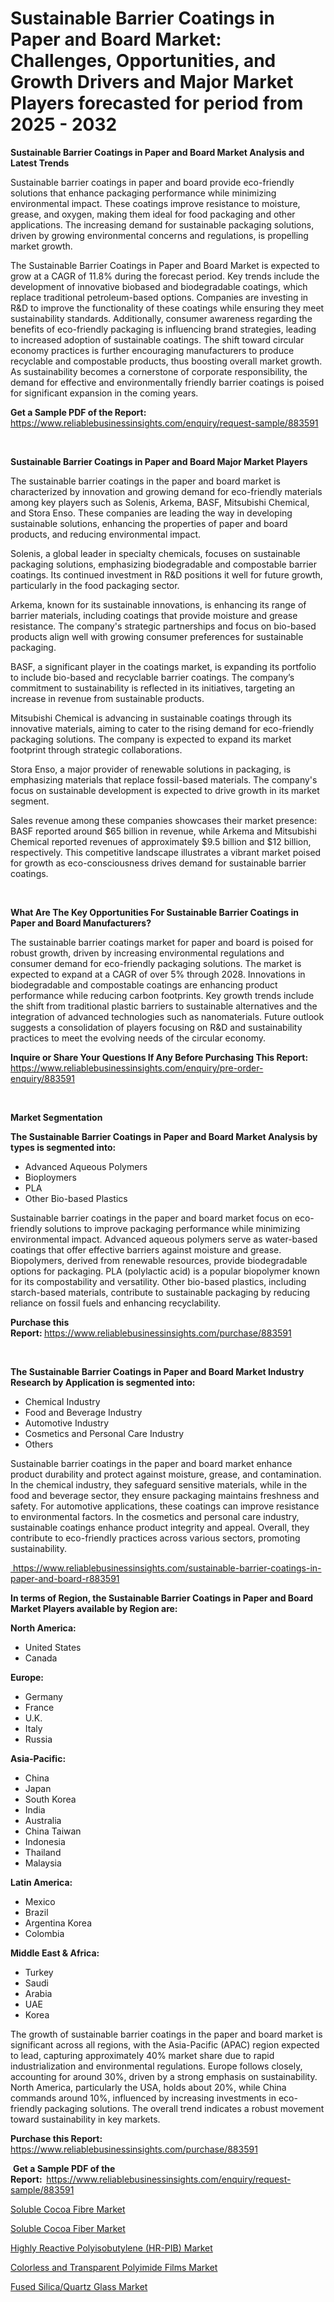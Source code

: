 <p><h1>Sustainable Barrier Coatings in Paper and Board Market: Challenges, Opportunities, and Growth Drivers and Major Market Players forecasted for period from 2025 - 2032</h1></p><p><strong>Sustainable Barrier Coatings in Paper and Board Market Analysis and Latest Trends</strong></p>
<p><p>Sustainable barrier coatings in paper and board provide eco-friendly solutions that enhance packaging performance while minimizing environmental impact. These coatings improve resistance to moisture, grease, and oxygen, making them ideal for food packaging and other applications. The increasing demand for sustainable packaging solutions, driven by growing environmental concerns and regulations, is propelling market growth.</p><p>The Sustainable Barrier Coatings in Paper and Board Market is expected to grow at a CAGR of 11.8% during the forecast period. Key trends include the development of innovative biobased and biodegradable coatings, which replace traditional petroleum-based options. Companies are investing in R&D to improve the functionality of these coatings while ensuring they meet sustainability standards. Additionally, consumer awareness regarding the benefits of eco-friendly packaging is influencing brand strategies, leading to increased adoption of sustainable coatings. The shift toward circular economy practices is further encouraging manufacturers to produce recyclable and compostable products, thus boosting overall market growth. As sustainability becomes a cornerstone of corporate responsibility, the demand for effective and environmentally friendly barrier coatings is poised for significant expansion in the coming years.</p></p>
<p><strong>Get a Sample PDF of the Report:&nbsp;</strong> <a href="https://www.reliablebusinessinsights.com/enquiry/request-sample/883591?utm_campaign=63&utm_medium=2&utm_source=Github&utm_content=ia&utm_term=01022025&utm_id=sustainable-barrier-coatings-in-paper-and-board">https://www.reliablebusinessinsights.com/enquiry/request-sample/883591</a></p>
<p>&nbsp;</p>
<p><strong>Sustainable Barrier Coatings in Paper and Board Major Market Players</strong></p>
<p><p>The sustainable barrier coatings in the paper and board market is characterized by innovation and growing demand for eco-friendly materials among key players such as Solenis, Arkema, BASF, Mitsubishi Chemical, and Stora Enso. These companies are leading the way in developing sustainable solutions, enhancing the properties of paper and board products, and reducing environmental impact.</p><p>Solenis, a global leader in specialty chemicals, focuses on sustainable packaging solutions, emphasizing biodegradable and compostable barrier coatings. Its continued investment in R&D positions it well for future growth, particularly in the food packaging sector.</p><p>Arkema, known for its sustainable innovations, is enhancing its range of barrier materials, including coatings that provide moisture and grease resistance. The company's strategic partnerships and focus on bio-based products align well with growing consumer preferences for sustainable packaging.</p><p>BASF, a significant player in the coatings market, is expanding its portfolio to include bio-based and recyclable barrier coatings. The company’s commitment to sustainability is reflected in its initiatives, targeting an increase in revenue from sustainable products.</p><p>Mitsubishi Chemical is advancing in sustainable coatings through its innovative materials, aiming to cater to the rising demand for eco-friendly packaging solutions. The company is expected to expand its market footprint through strategic collaborations.</p><p>Stora Enso, a major provider of renewable solutions in packaging, is emphasizing materials that replace fossil-based materials. The company's focus on sustainable development is expected to drive growth in its market segment.</p><p>Sales revenue among these companies showcases their market presence: BASF reported around $65 billion in revenue, while Arkema and Mitsubishi Chemical reported revenues of approximately $9.5 billion and $12 billion, respectively. This competitive landscape illustrates a vibrant market poised for growth as eco-consciousness drives demand for sustainable barrier coatings.</p></p>
<p>&nbsp;</p>
<p><strong>What Are The Key Opportunities For Sustainable Barrier Coatings in Paper and Board Manufacturers?</strong></p>
<p><p>The sustainable barrier coatings market for paper and board is poised for robust growth, driven by increasing environmental regulations and consumer demand for eco-friendly packaging solutions. The market is expected to expand at a CAGR of over 5% through 2028. Innovations in biodegradable and compostable coatings are enhancing product performance while reducing carbon footprints. Key growth trends include the shift from traditional plastic barriers to sustainable alternatives and the integration of advanced technologies such as nanomaterials. Future outlook suggests a consolidation of players focusing on R&D and sustainability practices to meet the evolving needs of the circular economy.</p></p>
<p><strong>Inquire or Share Your Questions If Any Before Purchasing This Report:</strong> <a href="https://www.reliablebusinessinsights.com/enquiry/pre-order-enquiry/883591?utm_campaign=63&utm_medium=2&utm_source=Github&utm_content=ia&utm_term=01022025&utm_id=sustainable-barrier-coatings-in-paper-and-board">https://www.reliablebusinessinsights.com/enquiry/pre-order-enquiry/883591</a></p>
<p>&nbsp;</p>
<p><strong>Market Segmentation</strong></p>
<p><strong>The Sustainable Barrier Coatings in Paper and Board Market Analysis by types is segmented into:</strong></p>
<p><ul><li>Advanced Aqueous Polymers</li><li>Bioploymers</li><li>PLA</li><li>Other Bio-based Plastics</li></ul></p>
<p><p>Sustainable barrier coatings in the paper and board market focus on eco-friendly solutions to improve packaging performance while minimizing environmental impact. Advanced aqueous polymers serve as water-based coatings that offer effective barriers against moisture and grease. Biopolymers, derived from renewable resources, provide biodegradable options for packaging. PLA (polylactic acid) is a popular biopolymer known for its compostability and versatility. Other bio-based plastics, including starch-based materials, contribute to sustainable packaging by reducing reliance on fossil fuels and enhancing recyclability.</p></p>
<p><strong>Purchase this Report:&nbsp;</strong><a href="https://www.reliablebusinessinsights.com/purchase/883591?utm_campaign=63&utm_medium=2&utm_source=Github&utm_content=ia&utm_term=01022025&utm_id=sustainable-barrier-coatings-in-paper-and-board">https://www.reliablebusinessinsights.com/purchase/883591</a></p>
<p>&nbsp;</p>
<p><strong>The Sustainable Barrier Coatings in Paper and Board Market Industry Research by Application is segmented into:</strong></p>
<p><ul><li>Chemical Industry</li><li>Food and Beverage Industry</li><li>Automotive Industry</li><li>Cosmetics and Personal Care Industry</li><li>Others</li></ul></p>
<p><p>Sustainable barrier coatings in the paper and board market enhance product durability and protect against moisture, grease, and contamination. In the chemical industry, they safeguard sensitive materials, while in the food and beverage sector, they ensure packaging maintains freshness and safety. For automotive applications, these coatings can improve resistance to environmental factors. In the cosmetics and personal care industry, sustainable coatings enhance product integrity and appeal. Overall, they contribute to eco-friendly practices across various sectors, promoting sustainability.</p></p>
<p><a href="https://www.reliablebusinessinsights.com/sustainable-barrier-coatings-in-paper-and-board-r883591?utm_campaign=63&utm_medium=2&utm_source=Github&utm_content=ia&utm_term=01022025&utm_id=sustainable-barrier-coatings-in-paper-and-board">&nbsp;https://www.reliablebusinessinsights.com/sustainable-barrier-coatings-in-paper-and-board-r883591</a></p>
<p><strong>In terms of Region, the Sustainable Barrier Coatings in Paper and Board Market Players available by Region are:</strong></p>
<p>
    <p> <strong> North America: </strong>
        <ul>
            <li>United States</li>
            <li>Canada</li>
        </ul>
        </p> 
    <p> <strong> Europe: </strong>
        <ul>
            <li>Germany</li>
            <li>France</li>
            <li>U.K.</li>
            <li>Italy</li>
            <li>Russia</li>
        </ul>
        </p> 
    <p> <strong> Asia-Pacific: </strong>
        <ul>
            <li>China</li>
            <li>Japan</li>
            <li>South Korea</li>
            <li>India</li>
            <li>Australia</li>
            <li>China Taiwan</li>
            <li>Indonesia</li>
            <li>Thailand</li>
            <li>Malaysia</li>
        </ul>
        </p> 
    <p> <strong> Latin America: </strong>
        <ul>
            <li>Mexico</li>
            <li>Brazil</li>
            <li>Argentina Korea</li>
            <li>Colombia</li>
        </ul>
        </p> 
    <p> <strong> Middle East & Africa: </strong>
        <ul>
            <li>Turkey</li>
            <li>Saudi</li>
            <li>Arabia</li>
            <li>UAE</li>
            <li>Korea</li>
        </ul>
    </p>
    </p>
<p><p>The growth of sustainable barrier coatings in the paper and board market is significant across all regions, with the Asia-Pacific (APAC) region expected to lead, capturing approximately 40% market share due to rapid industrialization and environmental regulations. Europe follows closely, accounting for around 30%, driven by a strong emphasis on sustainability. North America, particularly the USA, holds about 20%, while China commands around 10%, influenced by increasing investments in eco-friendly packaging solutions. The overall trend indicates a robust movement toward sustainability in key markets.</p></p>
<p><strong>Purchase this Report: </strong><a href="https://www.reliablebusinessinsights.com/purchase/883591?utm_campaign=63&utm_medium=2&utm_source=Github&utm_content=ia&utm_term=01022025&utm_id=sustainable-barrier-coatings-in-paper-and-board">https://www.reliablebusinessinsights.com/purchase/883591</a></p>
<p>&nbsp;<strong>Get a Sample PDF of the Report:&nbsp;&nbsp;</strong><a href="https://www.reliablebusinessinsights.com/enquiry/request-sample/883591?utm_campaign=63&utm_medium=2&utm_source=Github&utm_content=ia&utm_term=01022025&utm_id=sustainable-barrier-coatings-in-paper-and-board">https://www.reliablebusinessinsights.com/enquiry/request-sample/883591</a></p>
<p><strong></strong></p>
<p><p><a href="https://github.com/muvdibezuh/Market-Research-Report-List-1/blob/main/soluble-cocoa-fibre-market.md?utm_campaign=63&utm_medium=2&utm_source=Github&utm_content=ia&utm_term=01022025&utm_id=sustainable-barrier-coatings-in-paper-and-board">Soluble Cocoa Fibre Market</a></p><p><a href="https://github.com/berbelsagwan/Market-Research-Report-List-1/blob/main/soluble-cocoa-fiber-market.md?utm_campaign=63&utm_medium=2&utm_source=Github&utm_content=ia&utm_term=01022025&utm_id=sustainable-barrier-coatings-in-paper-and-board">Soluble Cocoa Fiber Market</a></p><p><a href="https://github.com/ajayanhaizan/Market-Research-Report-List-1/blob/main/highly-reactive-polyisobutylene-hr-pib-market.md?utm_campaign=63&utm_medium=2&utm_source=Github&utm_content=ia&utm_term=01022025&utm_id=sustainable-barrier-coatings-in-paper-and-board">Highly Reactive Polyisobutylene (HR-PIB) Market</a></p><p><a href="https://github.com/dailyspunj47/Market-Research-Report-List-1/blob/main/colorless-and-transparent-polyimide-films-market.md?utm_campaign=63&utm_medium=2&utm_source=Github&utm_content=ia&utm_term=01022025&utm_id=sustainable-barrier-coatings-in-paper-and-board">Colorless and Transparent Polyimide Films Market</a></p><p><a href="https://github.com/boyermaragaret8392/Market-Research-Report-List-1/blob/main/fused-silicaquartz-glass-market.md?utm_campaign=63&utm_medium=2&utm_source=Github&utm_content=ia&utm_term=01022025&utm_id=sustainable-barrier-coatings-in-paper-and-board">Fused Silica/Quartz Glass Market</a></p></p>